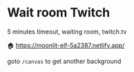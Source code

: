 # Wait room Twitch

5 minutes timeout, waiting room, twitch.tv

🏠 https://moonlit-elf-5a2387.netlify.app/

goto `/canvas` to get another background